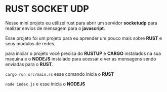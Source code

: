 # RUST SOCKET UDP

Nesse mini projeto eu utilizei rust para abrir um servidor **socketudp** para realizar envios de mensagem para o **javascript**.

Esse projeto foi um projeto para eu aprender um pouco mais sobre **RUST** e seus modulos de redes.

para iniciar o projeto você precisa do **RUSTUP** e **CARGO** instalados na sua maquina e o **NODEJS** instalado para acessar e ver as mensagens sendo enviadas para o **RUST**.

`cargo run src/main.rs`
esse comando inicia o **RUST**

`node index.js`
e esse inicia o **NODEJS**
